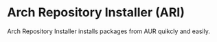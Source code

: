 # Arch Repository Installer (ARI)
Arch Repository Installer installs packages from AUR quikcly and easily.
